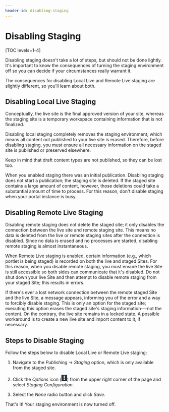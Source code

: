 ```yaml
---
header-id: disabling-staging
---
```


# Disabling Staging

[TOC levels=1-4]

Disabling staging doesn't take a lot of steps, but should not be done lightly.
It's important to know the consequences of turning the staging environment off
so you can decide if your circumstances really warrant it.

The consequences for disabling Local Live and Remote Live staging are slightly
different, so you'll learn about both.

## Disabling Local Live Staging

Conceptually, the live site is the final approved version of your site, whereas
the staging site is a temporary workspace containing information that is not
finalized.

Disabling local staging completely removes the staging environment, which means
all content not published to your live site is erased. Therefore, before
disabling staging, you must ensure all necessary information on the staged site
is published or preserved elsewhere.

Keep in mind that draft content types are not published, so they can be lost
too.

When you enabled staging there was an initial publication. Disabling staging
does not start a publication; the staging site is deleted. If the staged site
contains a large amount of content, however, those deletions could take
a substantial amount of time to process. For this reason, don't disable staging
when your portal instance is busy.

## Disabling Remote Live Staging

Disabling remote staging does not delete the staged site; it only disables the
connection between the live site and remote staging site. This means no data is
deleted from the live or remote staging sites after the connection is disabled.
Since no data is erased and no processes are started, disabling remote staging
is almost instantaneous.

When Remote Live staging is enabled, certain information (e.g., which portlet is
being staged) is recorded on both the live and staged Sites. For this reason,
when you disable remote staging, you must ensure the live Site is still
accessible so both sides can communicate that it's disabled. Do not shut down
your live Site and then attempt to disable remote staging from your staged Site;
this results in errors.

If there's ever a lost network connection between the remote staged Site and the
live Site, a message appears, informing you of the error and a way to forcibly
disable staging. This is only an option for the staged site; executing this
option erases the staged site's staging information---not the content. On the
contrary, the live site remains in a locked state. A possible workaround is to
create a new live site and import content to it, if necessary.

## Steps to Disable Staging

Follow the steps below to disable Local Live or Remote Live staging:

1.  Navigate to the *Publishing* &rarr; *Staging* option, which is only
    available from the staged site.

2.  Click the *Options* icon (![Options](../../../../images/icon-options.png))
    from the upper right corner of the page and select *Staging Configuration*.

3.  Select the *None* radio button and click *Save*.

That's it! Your staging environment is now turned off.

